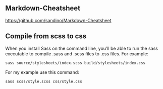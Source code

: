 ## Markdown-Cheatsheet
https://github.com/sandino/Markdown-Cheatsheet

## Compile from scss to css
When you install Sass on the command line, you’ll be able to run the sass executable to compile .sass and .scss files to .css files. For example:
```
sass source/stylesheets/index.scss build/stylesheets/index.css
```
For my example use this command:
```
sass scss/style.scss css/style.css
```